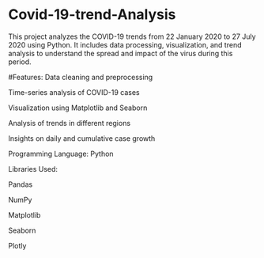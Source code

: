 # Covid-19-trend-Analysis
This project analyzes the COVID-19 trends from 22 January 2020 to 27 July 2020 using Python. It includes data processing, visualization, and trend analysis to understand the spread and impact of the virus during this period.

#Features:
Data cleaning and preprocessing

Time-series analysis of COVID-19 cases

Visualization using Matplotlib and Seaborn

Analysis of trends in different regions

Insights on daily and cumulative case growth

Programming Language: Python

Libraries Used:

Pandas

NumPy

Matplotlib

Seaborn

Plotly 
